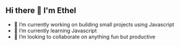 ## Hi there 👋 I'm Ethel
- 🔭 I’m currently working on building small projects using Javascript
- 🌱 I’m currently learning Javascript
- 👯 I’m looking to collaborate on anything fun but productive 
<!--
**PrempehEthel/PrempehEthel** is a ✨ _special_ ✨ repository because its `README.md` (this file) appears on your GitHub profile.

Here are some ideas to get you started:

- 🔭 I’m currently working on ...
- 🌱 I’m currently learning ...
- 👯 I’m looking to collaborate on ...
- 🤔 I’m looking for help with ...
- 💬 Ask me about ...
- 📫 How to reach me: ...
- 😄 Pronouns: ...
- ⚡ Fun fact: ...
-->
